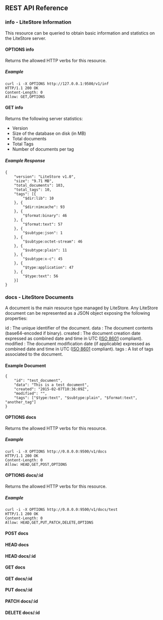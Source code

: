 ## REST API Reference

### info - LiteStore Information

This resource can be queried to obtain basic information and statistics on the LiteStore server.

#### OPTIONS info

Returns the allowed HTTP verbs for this resource.

##### Example

```
curl -i -X OPTIONS http://127.0.0.1:9500/v1/inf
HTTP/1.1 200 OK
Content-Length: 0
Allow: GET,OPTIONS
```

#### GET info

Returns the following server statistics:

* Version
* Size of the database on disk (in MB)
* Total documents
* Total Tags
* Number of documents per tag

##### Example Response

```
{
    "version": "LiteStore v1.0",
    "size": "9.71 MB",
    "total_documents": 103,
    "total_tags": 10,
    "tags": [{
        "$dir:lib": 10
    }, {
        "$dir:nimcache": 93
    }, {
        "$format:binary": 46
    }, {
        "$format:text": 57
    }, {
        "$subtype:json": 1
    }, {
        "$subtype:octet-stream": 46
    }, {
        "$subtype:plain": 11
    }, {
        "$subtype:x-c": 45
    }, {
        "$type:application": 47
    }, {
        "$type:text": 56
    }]
}
```

### docs - LiteStore Documents

A document is the main resource type managed by LiteStore. Any LiteStore document can be represented as a JSON object exposing the following properties:

id
: The unique identifier of the document.
data
: The document contents (base64-encoded if binary).
created
: The document creation date expressed as combined date and time in UTC ([ISO 8601](http://en.wikipedia.org/wiki/ISO_8601) compliant).
modified
: The document modification date (if applicable) expressed as combined date and time in UTC ([ISO 8601](http://en.wikipedia.org/wiki/ISO_8601) compliant).
tags
: A list of tags associated to the document.

#### Example Document

```
{
    "id": "test_document",
    "data": "This is a test document",
    "created": "2015-02-07T10:36:09Z",
    "modified": "",
    "tags": ["$type:text", "$subtype:plain", "$format:text", "another_tag"]
}
```

#### OPTIONS docs

Returns the allowed HTTP verbs for this resource.

##### Example

```
curl -i -X OPTIONS http://0.0.0.0:9500/v1/docs  
HTTP/1.1 200 OK   
Content-Length: 0  
Allow: HEAD,GET,POST,OPTIONS
```

#### OPTIONS docs/:id

Returns the allowed HTTP verbs for this resource.

##### Example

```
curl -i -X OPTIONS http://0.0.0.0:9500/v1/docs/test  
HTTP/1.1 200 OK   
Content-Length: 0  
Allow: HEAD,GET,PUT,PATCH,DELETE,OPTIONS
```

#### POST docs

#### HEAD docs

#### HEAD docs/:id

#### GET docs

#### GET docs/:id

#### PUT docs/:id

#### PATCH docs/:id

#### DELETE docs/:id
